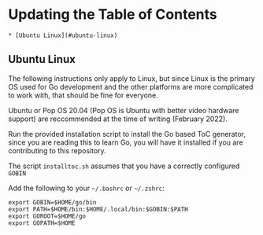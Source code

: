 # Updating the Table of Contents

<!--toc-->
    * [Ubuntu Linux](#ubuntu-linux)

<!-- tocstop -->

## Ubuntu Linux

The following instructions only apply to Linux, but since Linux is the 
primary OS used for Go development and the other platforms are more 
complicated to work with, that should be fine for everyone. 

Ubuntu or Pop OS 20.04 (Pop OS is Ubuntu with better video hardware support) 
are reccommended at the time of writing (February 2022).

Run the provided installation script to install the Go based ToC generator, 
since you are reading this to learn Go, you will have it installed if you 
are contributing to this repository.

The script `installtoc.sh` assumes that you have a correctly configured `GOBIN`

Add the following to your `~/.bashrc` or `~/.zshrc`:

    export GOBIN=$HOME/go/bin
    export PATH=$HOME/bin:$HOME/.local/bin:$GOBIN:$PATH
    export GOROOT=$HOME/go
    export GOPATH=$HOME

